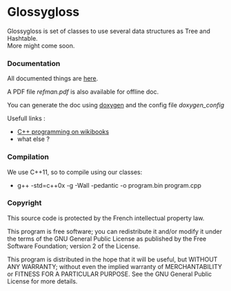 Glossygloss
===========

  Glossygloss is set of classes to use several data structures as Tree and Hashtable.   
  More might come soon.

### Documentation

  All documented things are [here](http://blasterbug.github.io/glossygloss/ "Glossygloss Main Page").   
  
  A PDF file *refman.pdf* is also available for offline doc.   
  
  You can generate the doc using [doxygen](http://www.stack.nl/~dimitri/doxygen/ "Doxygen Main Page") and the config file *doxygen_config*
  
  Usefull links :
  - [C++ programming on wikibooks](http://en.wikibooks.org/wiki/C%2B%2B_Programming "C++ programming on wikibooks")
  - what else ?
  
### Compilation

  We use C++11, so to compile using our classes:
  * g++ -std=c++0x -g -Wall -pedantic -o program.bin program.cpp
  
### Copyright

  This source code is protected by the French intellectual property law.
  
  This program is free software; you can redistribute it and/or
  modify it under the terms of the GNU General Public License
  as published by the Free Software Foundation; version 2
  of the License.
  
  This program is distributed in the hope that it will be useful,
  but WITHOUT ANY WARRANTY; without even the implied warranty of
  MERCHANTABILITY or FITNESS FOR A PARTICULAR PURPOSE.  See the
  GNU General Public License for more details.


